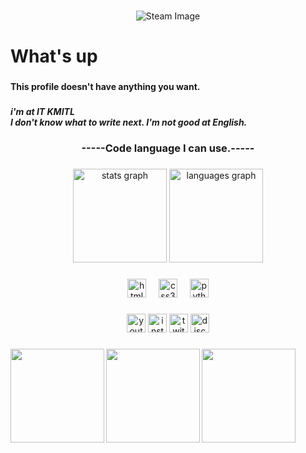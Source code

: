 ###

<div style="text-align: center;">
  <img src="https://images.steamusercontent.com/ugc/14145554226537333718/81B92340ECCF741DDEBCE32F28AE51D983B42ECF/?imw=512&&ima=fit&impolicy=Letterbox&imcolor=%23000000&letterbox=false" alt="Steam Image">
</div>

###

<h1 align="left">What's up</h1>

###

<h4 align="left">This profile doesn't have anything you want.</h4>

###

<h5 align="left">i'm at IT KMITL <br>I don't know what to write next. I'm not good at English.</h5>

###

<h3 align="center">-----Code language I can use.-----</h3>

###

<div align="center">
  <img src="https://github-readme-stats.vercel.app/api?username=origami582&hide_title=false&hide_rank=false&show_icons=true&include_all_commits=true&count_private=true&disable_animations=false&theme=dracula&locale=en&hide_border=false&order=1" height="150" alt="stats graph"  />
  <img src="https://github-readme-stats.vercel.app/api/top-langs?username=origami582&locale=en&hide_title=false&layout=compact&card_width=320&langs_count=5&theme=dracula&hide_border=false&order=2" height="150" alt="languages graph"  />
</div>


###

<div align="center">
  <img src="https://cdn.jsdelivr.net/gh/devicons/devicon/icons/html5/html5-original.svg" height="30" alt="html5 logo"  />
  <img width="12" />
  <img src="https://cdn.jsdelivr.net/gh/devicons/devicon/icons/css3/css3-original.svg" height="30" alt="css3 logo"  />
  <img width="12" />
  <img src="https://cdn.jsdelivr.net/gh/devicons/devicon/icons/python/python-original.svg" height="30" alt="python logo"  />
</div>

###

<div align="center">
  <a href="https://www.youtube.com/@nantawatpaladech5158" target="_blank"><img src="https://img.shields.io/static/v1?message=Youtube&logo=youtube&label=&color=FF0000&logoColor=white&labelColor=&style=for-the-badge" height="30" alt="youtube logo"  /></a>
  <a href="https://www.instagram.com/o.rigami_582" target="_blank"><img src="https://img.shields.io/static/v1?message=Instagram&logo=instagram&label=&color=E4405F&logoColor=white&labelColor=&style=for-the-badge" height="30" alt="instagram logo"  /></a>
  <a href="https://www.twitch.tv/origami582" target="_blank"><img src="https://img.shields.io/static/v1?message=Twitch&logo=twitch&label=&color=9146FF&logoColor=white&labelColor=&style=for-the-badge" height="30" alt="twitch logo"  /></a>
  <a href="https://www.youtube.com/watch?v=xvFZjo5PgG0&list=RDxvFZjo5PgG0&start_radio=1" target="_blank"><img src="https://img.shields.io/static/v1?message=Discord&logo=discord&label=&color=7289DA&logoColor=white&labelColor=&style=for-the-badge" height="30" alt="discord logo"  /></a>
</div>

###

<a href="https://www.youtube.com/watch?v=8za2EYuDcjE&list=RD8za2EYuDcjE&start_radio=1"><img align="left" height="150" src="https://i.pinimg.com/originals/bb/c7/60/bbc76025a1ee92b04949607c97744d33.gif"  />
</a>

###

<a href="https://www.youtube.com/watch?v=tT-emswoeKs"><img align="left" height="150" src="https://i.pinimg.com/originals/02/aa/76/02aa769364e4f92ac271f76a964f186f.gif"  /></a>

###

<a href="https://www.youtube.com/watch?v=IQU49JbStVA"><img align="left" height="150" src="https://i.pinimg.com/originals/58/d9/75/58d97503f30db5cd67747f73135dc498.gif"  /></a>

###
